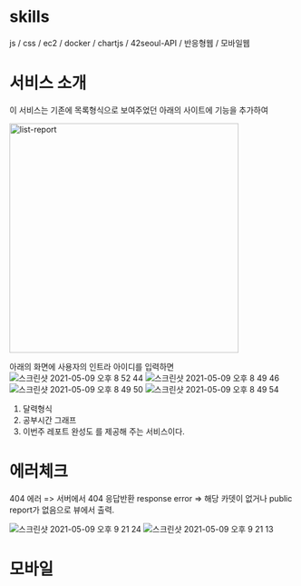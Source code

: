 # skills
js / css / ec2 / docker / chartjs / 42seoul-API / 반응형웹 / 모바일웹

# 서비스 소개
이 서비스는 기존에 목록형식으로 보여주었던 아래의 사이트에 기능을 추가하여

<img width="404" alt="list-report" src="https://user-images.githubusercontent.com/55748244/106870174-26080a00-6714-11eb-97e8-0499383ccb47.png">


아래의 화면에 사용자의 인트라 아이디를 입력하면 
![스크린샷 2021-05-09 오후 8 52 44](https://user-images.githubusercontent.com/23623248/117571415-673ff980-b109-11eb-8b09-9e61361161a5.png)
![스크린샷 2021-05-09 오후 8 49 46](https://user-images.githubusercontent.com/23623248/117571347-28aa3f00-b109-11eb-9b19-a54e0ce8f9f6.png)
![스크린샷 2021-05-09 오후 8 49 50](https://user-images.githubusercontent.com/23623248/117571349-29db6c00-b109-11eb-8017-be1cf0862582.png)
![스크린샷 2021-05-09 오후 8 49 54](https://user-images.githubusercontent.com/23623248/117571350-2a740280-b109-11eb-8408-0995dae51ddc.png)

1. 달력형식
2. 공부시간 그래프
3. 이번주 레포트 완성도
를 제공해 주는 서비스이다.

# 에러체크
404 에러 => 서버에서 404 응답반환
response error => 해당 카뎃이 없거나 public report가 없음으로 뷰에서 출력.

![스크린샷 2021-05-09 오후 9 21 24](https://user-images.githubusercontent.com/23623248/117572350-7aed5f00-b10d-11eb-8e9c-95663ed95c5a.png)
![스크린샷 2021-05-09 오후 9 21 13](https://user-images.githubusercontent.com/23623248/117572351-7c1e8c00-b10d-11eb-817f-256844070008.png)

# 모바일
